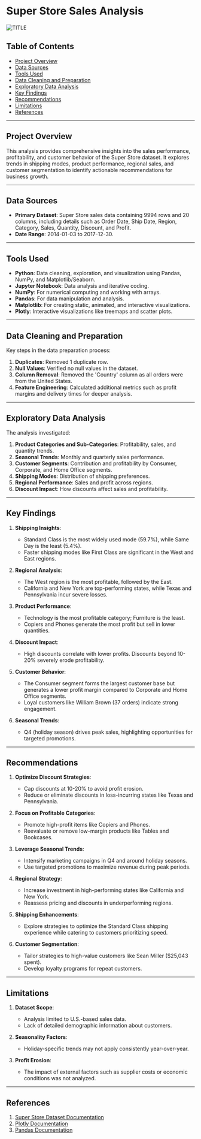 # Super Store Sales Analysis
![TITLE](https://github.com/amedustephen/Superstore-Sales-Analysis-with-Dashboard/blob/main/reports/images/superstore-eda-cover.jpg)

## Table of Contents
- [Project Overview](#project-overview)
- [Data Sources](#data-sources)
- [Tools Used](#tools-used)
- [Data Cleaning and Preparation](#data-cleaning-and-preparation)
- [Exploratory Data Analysis](#exploratory-data-analysis)
- [Key Findings](#key-findings)
- [Recommendations](#recommendations)
- [Limitations](#limitations)
- [References](#references)

---

## Project Overview

This analysis provides comprehensive insights into the sales performance, profitability, and customer behavior of the Super Store dataset. It explores trends in shipping modes, product performance, regional sales, and customer segmentation to identify actionable recommendations for business growth.

---

## Data Sources

- **Primary Dataset**: Super Store sales data containing 9994 rows and 20 columns, including details such as Order Date, Ship Date, Region, Category, Sales, Quantity, Discount, and Profit.
- **Date Range**: 2014-01-03 to 2017-12-30.

---

## Tools Used

- **Python**: Data cleaning, exploration, and visualization using Pandas, NumPy, and Matplotlib/Seaborn.
- **Jupyter Notebook**: Data analysis and iterative coding.
- **NumPy**: For numerical computing and working with arrays.
- **Pandas**: For data manipulation and analysis.
- **Matplotlib**: For creating static, animated, and interactive visualizations.
- **Plotly**: Interactive visualizations like treemaps and scatter plots.

---

## Data Cleaning and Preparation

Key steps in the data preparation process:
1. **Duplicates**: Removed 1 duplicate row.
2. **Null Values**: Verified no null values in the dataset.
3. **Column Removal**: Removed the 'Country' column as all orders were from the United States.
4. **Feature Engineering**: Calculated additional metrics such as profit margins and delivery times for deeper analysis.

---

## Exploratory Data Analysis

The analysis investigated:
1. **Product Categories and Sub-Categories**: Profitability, sales, and quantity trends.
2. **Seasonal Trends**: Monthly and quarterly sales performance.
3. **Customer Segments**: Contribution and profitability by Consumer, Corporate, and Home Office segments.
4. **Shipping Modes**: Distribution of shipping preferences.
5. **Regional Performance**: Sales and profit across regions.
6. **Discount Impact**: How discounts affect sales and profitability.

---

## Key Findings

1. **Shipping Insights**:
   - Standard Class is the most widely used mode (59.7%), while Same Day is the least (5.4%).
   - Faster shipping modes like First Class are significant in the West and East regions.

2. **Regional Analysis**:
   - The West region is the most profitable, followed by the East.
   - California and New York are top-performing states, while Texas and Pennsylvania incur severe losses.

3. **Product Performance**:
   - Technology is the most profitable category; Furniture is the least.
   - Copiers and Phones generate the most profit but sell in lower quantities.

4. **Discount Impact**:
   - High discounts correlate with lower profits. Discounts beyond 10-20% severely erode profitability.

5. **Customer Behavior**:
   - The Consumer segment forms the largest customer base but generates a lower profit margin compared to Corporate and Home Office segments.
   - Loyal customers like William Brown (37 orders) indicate strong engagement.

6. **Seasonal Trends**:
   - Q4 (holiday season) drives peak sales, highlighting opportunities for targeted promotions.

---

## Recommendations

1. **Optimize Discount Strategies**:
   - Cap discounts at 10-20% to avoid profit erosion.
   - Reduce or eliminate discounts in loss-incurring states like Texas and Pennsylvania.

2. **Focus on Profitable Categories**:
   - Promote high-profit items like Copiers and Phones.
   - Reevaluate or remove low-margin products like Tables and Bookcases.

3. **Leverage Seasonal Trends**:
   - Intensify marketing campaigns in Q4 and around holiday seasons.
   - Use targeted promotions to maximize revenue during peak periods.

4. **Regional Strategy**:
   - Increase investment in high-performing states like California and New York.
   - Reassess pricing and discounts in underperforming regions.

5. **Shipping Enhancements**:
   - Explore strategies to optimize the Standard Class shipping experience while catering to customers prioritizing speed.

6. **Customer Segmentation**:
   - Tailor strategies to high-value customers like Sean Miller ($25,043 spent).
   - Develop loyalty programs for repeat customers.

---

## Limitations

1. **Dataset Scope**:
   - Analysis limited to U.S.-based sales data.
   - Lack of detailed demographic information about customers.

2. **Seasonality Factors**:
   - Holiday-specific trends may not apply consistently year-over-year.

3. **Profit Erosion**:
   - The impact of external factors such as supplier costs or economic conditions was not analyzed.

---

## References

1. [Super Store Dataset Documentation](https://www.kaggle.com/datasets/vivek468/superstore-dataset-final/)
2. [Plotly Documentation](https://plotly.com/)
3. [Pandas Documentation](https://pandas.pydata.org/)
